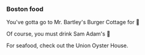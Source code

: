 ### Boston food

You've gotta go to Mr. Bartley's Burger Cottage for :hamburger:

Of course, you must drink Sam Adam's :beer:

For seafood, check out the Union Oyster House.
